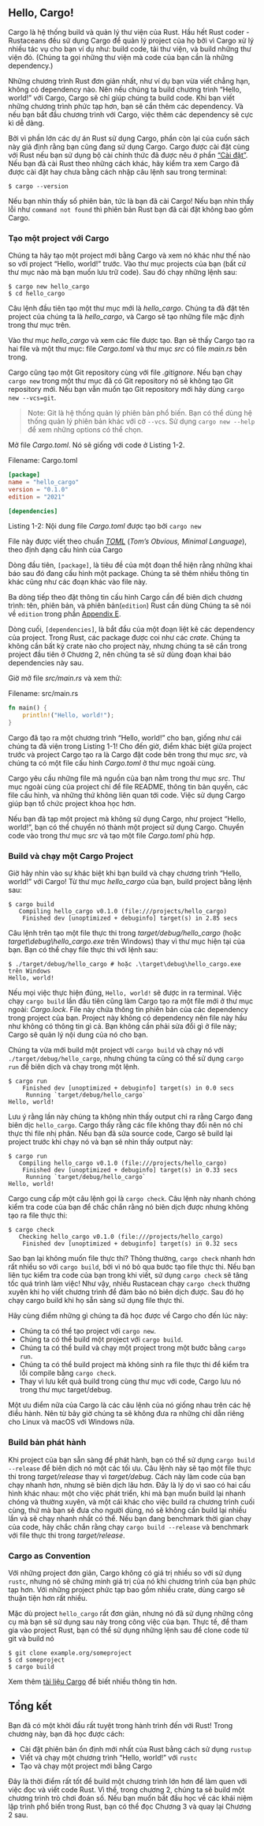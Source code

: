 ## Hello, Cargo!

Cargo là hệ thống build và quản lý thư viện của Rust. Hầu hết Rust coder - Rustaceans đều sử
dụng Cargo để quản lý project của họ bởi vì Cargo xử lý nhiều tác vụ cho bạn ví dụ như: build code,
tải thư viện, và build những thư viện đó. (Chúng ta gọi những thư viện mà code của bạn cần là những dependency.)

Những chương trình Rust đơn giản nhất, như ví dụ bạn vừa viết chẳng hạn, không có dependency nào. Nên nếu chúng
ta build chương trình “Hello, world!” với Cargo, Cargo sẽ chỉ giúp chúng ta build code.
Khi bạn viết những chương trình phức tạp hơn, bạn sẽ cần thêm các dependency. Và nếu bạn bắt đầu
chương trình với Cargo, việc thêm các dependency sẽ cực kì dễ dàng.

Bởi vì phần lớn các dự án Rust sử dụng Cargo, phần còn lại của cuốn sách này giả định rằng bạn cũng đang sử dụng Cargo.
Cargo được cài đặt cùng với Rust nếu bạn sử dụng bộ cài chính thức đã được nêu ở phần [“Cài đặt”][installation]. 
Nếu bạn đã cài Rust theo những cách khác, hãy kiểm tra xem Cargo đã được cài đặt hay chưa bằng cách nhập câu lệnh sau trong terminal:

```console
$ cargo --version
```

Nếu bạn nhìn thấy số phiên bản, tức là bạn đã cài Cargo! Nếu bạn nhìn thấy lỗi như `command not found` thì
phiên bản Rust bạn đã cài đặt không bao gồm Cargo. 

### Tạo một project với Cargo

Chúng ta hãy tạo một project mới bằng Cargo và xem nó khác như thế nào so với project “Hello, world!” trước.
Vào thư mục projects của bạn (bất cứ thư mục nào mà bạn muốn lưu trữ code). Sau đó chạy những lệnh sau:

```console
$ cargo new hello_cargo
$ cd hello_cargo
```

Câu lệnh đầu tiên tạo một thư mục mới là *hello_cargo*. Chúng ta đã đặt tên project của chúng ta là *hello_cargo*,
và Cargo sẽ tạo những file mặc định trong thư mục trên.

Vào thư mục *hello_cargo* và xem các file được tạo. Bạn sẽ thấy Cargo tạo ra hai file và một thư mục: file *Cargo.toml*
và thư mục *src* có file *main.rs* bên trong.

Cargo cũng tạo một Git repository cùng với file *.gitignore*. Nếu bạn chạy `cargo new` trong một thư mục đã có Git repository
nó sẽ không tạo Git repository mới. Nếu bạn vẫn muốn tạo Git repository mới hãy dùng `cargo new --vcs=git`.

> Note: Git là hệ thống quản lý phiên bản phổ biến. Bạn có thể dùng hệ thống quản lý phiên bản khác
> với cờ `--vcs`. Sử dụng `cargo new --help` để xem những options có thể chọn.

Mở file *Cargo.toml*.  Nó sẽ giống với code ở Listing 1-2.

<span class="filename">Filename: Cargo.toml</span>

```toml
[package]
name = "hello_cargo"
version = "0.1.0"
edition = "2021"

[dependencies]
```

<span class="caption">Listing 1-2: Nội dung file *Cargo.toml* được tạo bởi `cargo
new`</span>

File này được viết theo chuẩn [*TOML*](https://toml.io)<!-- ignore --> (*Tom’s Obvious,
Minimal Language*), theo định dạng cấu hình của Cargo

Dòng đầu tiên, `[package]`, là tiêu đề của một đoạn thể hiện rằng những khai báo sau đó đang cấu hình một package.
Chúng ta sẽ thêm nhiều thông tin khác cũng như các đoạn khác vào file này.

Ba dòng tiếp theo đặt thông tin cấu hình Cargo cần để biên dịch chương trình: tên, phiên bản, và phiên bản(`edition`) Rust cần dùng
Chúng ta sẽ nói về `edition` trong phần [Appendix E][appendix-e]<!-- ignore -->.

Dòng cuối, `[dependencies]`, là bắt đầu của một đoạn liệt kê các dependency của project.
Trong Rust, các package được coi như các *crate*. Chúng ta không cần bất kỳ crate nào cho project này, 
nhưng chúng ta sẽ cần trong project đầu tiên ở Chương 2, nên chũng ta sẽ sử dùng đoạn khai báo dependencies này sau.

Giờ mở file *src/main.rs* và xem thử:

<span class="filename">Filename: src/main.rs</span>

```rust
fn main() {
    println!("Hello, world!");
}
```

Cargo đã tạo ra một chương trình “Hello, world!” cho bạn, giống như cái chúng ta đã viện trong Listing 1-1! 
Cho đến giờ, điểm khác biệt giữa project trước và project Cargo tạo ra là Cargo đặt code bên trong thư mục *src*,
và chúng ta có một file cấu hình *Cargo.toml* ở thư mục ngoài cùng.

Cargo yêu cầu những file mã nguồn của bạn nằm trong thư mục *src*. Thư mục ngoài cùng của project chỉ để file
README, thông tin bản quyền, các file cấu hình, và những thứ không liên quan tới code. 
Việc sử dụng Cargo giúp bạn tổ chức project khoa học hơn.

Nếu bạn đã tạp một project mà không sử dụng Cargo, như project “Hello, world!”,
bạn có thể chuyển nó thành một project sử dụng Cargo. Chuyển code vào trong thư mục *src* và tạo một
file *Cargo.toml* phù hợp.

### Build và chạy một Cargo Project

Giờ hãy nhìn vào sự khác biệt khi bạn build và chạy chương trình “Hello, world!” với Cargo! Từ thư mục *hello_cargo* của bạn,
build project bằng lệnh sau:

```console
$ cargo build
   Compiling hello_cargo v0.1.0 (file:///projects/hello_cargo)
    Finished dev [unoptimized + debuginfo] target(s) in 2.85 secs
```

Câu lệnh trên tạo một file thực thi trong *target/debug/hello_cargo* (hoặc *target\debug\hello_cargo.exe* trên Windows) 
thay vì thư mục hiện tại của bạn. Bạn có thể chạy file thực thi với lệnh sau:

```console
$ ./target/debug/hello_cargo # hoặc .\target\debug\hello_cargo.exe trên Windows
Hello, world!
```

Nếu mọi việc thực hiện đúng, `Hello, world!` sẽ được in ra terminal.
Việc chạy `cargo build` lần đầu tiên cũng làm Cargo tạo ra một file mới ở thư mục ngoài: *Cargo.lock*.
File này chứa thông tin phiên bản của các dependency trong project của bạn.
Project này không có dependency nên file này hầu như không có thông tin gì cả. 
Bạn không cần phải sửa đổi gì ở file này; Cargo sẽ quản lý nội dung của nó cho bạn.

Chúng ta vừa mới build một project với `cargo build` và chạy nó với `./target/debug/hello_cargo`,
nhưng chúng ta cũng có thể sử dụng `cargo run` để biên dịch và chạy trong một lệnh.

```console
$ cargo run
    Finished dev [unoptimized + debuginfo] target(s) in 0.0 secs
     Running `target/debug/hello_cargo`
Hello, world!
```

Lưu ý rằng lần này chúng ta không nhìn thấy output chỉ ra rằng Cargo đang biên dịc `hello_cargo`.
Cargo thấy rằng các file không thay đổi nên nó chỉ thực thi file nhị phân. 
Nếu bạn đã sửa source code, Cargo sẽ build lại project trước khi chạy nó và bạn sẽ nhìn thấy output này:

```console
$ cargo run
   Compiling hello_cargo v0.1.0 (file:///projects/hello_cargo)
    Finished dev [unoptimized + debuginfo] target(s) in 0.33 secs
     Running `target/debug/hello_cargo`
Hello, world!
```

Cargo cung cấp một câu lệnh gọi là `cargo check`. Câu lệnh này nhanh chóng kiểm tra code của bạn để chắc chắn rằng nó biên dịch được nhưng không tạo ra file thực thi:

```console
$ cargo check
   Checking hello_cargo v0.1.0 (file:///projects/hello_cargo)
    Finished dev [unoptimized + debuginfo] target(s) in 0.32 secs
```

Sao bạn lại không muốn file thực thi? Thông thường, `cargo check` nhanh hơn rất nhiều so với `cargo build`, 
bởi vì nó bỏ qua bước tạo file thực thi. Nếu bạn liên tục kiểm tra code của bạn trong khi viết, sử dụng `cargo check` sẽ tăng tốc quá trình làm việc!
Như vậy, nhiều Rustacean chạy `cargo check` thường xuyên khi họ viết chương trình để đảm bảo nó biên dịch được.
Sau đó họ chạy cargo build khi họ sẵn sàng sử dụng file thực thi.

Hãy cùng điểm những gì chúng ta đã học được về Cargo cho đến lúc này:

* Chúng ta có thể tạo project với `cargo new`.
* Chúng ta có thể build một project với `cargo build`.
* Chúng ta có thể build và chạy một project trong một bước bằng `cargo run`.
* Chúng ta có thể build project mà không sinh ra file thực thi để kiểm tra lỗi compile bằng `cargo check`.
* Thay vì lưu kết quả build trong cùng thư mục với code, Cargo lưu nó trong thư mục target/debug.

Một ưu điểm nữa của Cargo là các câu lệnh của nó giống nhau trên các hệ điều hành.
Nên từ bây giờ chúng ta sẽ không đưa ra những chỉ dẫn riêng cho Linux và macOS với Windows nữa.

### Build bản phát hành

Khi project của bạn sẵn sàng để phát hành, bạn có thể sử dụng `cargo build --release` để biên dịch nó một các tối ưu.
Câu lệnh này sẽ tạo một file thực thi trong *target/release* thay vì *target/debug*.
Cách này làm code của bạn chạy nhanh hơn, nhưng sẽ biên dịch lâu hơn. 
Đây là lý do vì sao có hai cấu hình khác nhau: một cho việc phát triển, khi mà bạn muốn build lại nhanh chóng và thường xuyên,
và một cái khác cho việc build ra chương trình cuối cùng, thứ mà bạn sẽ đưa cho người dùng,
nó sẽ không cần build lại nhiều lần và sẽ chạy nhanh nhất có thể. Nếu bạn đang benchmark thời gian chạy của code,
hãy chắc chắn rằng chạy `cargo build --release` và benchmark với file thực thi trong *target/release*.

### Cargo as Convention

Với những project đơn giản, Cargo không có giá trị nhiều so với sử dụng `rustc`, nhưng nó sẽ chứng minh giá
trị của nó khi chương trình của bạn phức tạp hơn. Với những project phức tạp bao gồm nhiều crate, dùng cargo sẽ
thuận tiện hơn rất nhiều.

Mặc dù project `hello_cargo` rất đơn giản, nhưng nó đã sử dụng những công cụ mà bạn sẽ sử dụng sau 
này trong công việc của bạn. Thực tế, để tham gia vào project Rust, bạn có thể sử dụng những lệnh sau để clone 
code từ git và build nó

```console
$ git clone example.org/someproject
$ cd someproject
$ cargo build
```

Xem thêm [tài liệu Cargo] để biết nhiều thông tin hơn.

[tài liệu Cargo]: https://doc.rust-lang.org/cargo/

## Tổng kết

Bạn đã có một khởi đầu rất tuyệt trong hành trình đến với Rust! Trong chương này, bạn đã học được cách:

* Cài đặt phiên bản ổn định mới nhất của Rust bằng cách sử dụng `rustup`
* Viết và chạy một chương trình “Hello, world!” với `rustc`
* Tạo và chạy một project mới bằng Cargo

Đây là thời điểm rất tốt để build một chương trình lớn hơn để làm quen với việc đọc và viết code Rust. 
Vì thế, trong chương 2, chúng ta sẽ build một chương trình trò chơi đoán số.
Nếu bạn muốn bắt đầu học về các khái niệm lập trình phổ biến trong Rust, bạn có thể đọc Chương 3 và quay lại Chương 2 sau.

[installation]: ch01-01-installation.html#installation
[appendix-e]: appendix-05-editions.html
